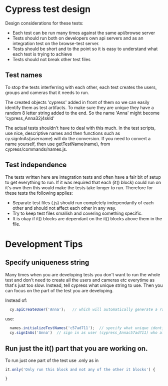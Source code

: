 # Cypress test design

Design considerations for these tests:
 * Each test can be run many times against the same api/browse server
 * Tests should run both on developers own api servers and as an integration test on the browse-test server. 
 * Tests should be short and to the point so it is easy to understand what each test is trying to achieve
 * Tests should not break other test files 


## Test names

To stop the tests interferring with each other, each test creates the users, groups and cameras that it needs to run.   

The created objects 'cypress' added in front of them so we can easily identify them as test artifacts.   To make sure they are unique they have a random 8 letter string added to the end.  So the name 'Anna' might become 'cypress_Anna32j4skld'

The actual tests shouldn't have to deal with this much.   In the test scripts, use nice, descriptive names and then functions such as cy.signInAs(username) will do the conversion.   If you need to convert a name yourself, then use getTestName(name), from cypress/commands/names.js.


## Test independence

The tests written here are integration tests and often have a fair bit of setup to get everything to run.  If it was required that each (it() block) could run on it's own then this would make the tests take longer to run.   Therefore for these tests the following applies:
  *  Separate test files (.js) should run completely independantly of each other and should not affect each other in any way. 
  *  Try to keep test files smallish and covering something specific.
  *  It is okay if it() blocks are dependant on the it() blocks above them in the file. 


# Development Tips

## Specify uniqueness string

Many times when you are developing tests you don't want to run the whole test and don't need to create all the users and cameras etc everytime as that's just too slow.   Instead, tell cypress what unique string to use.   Then you can focus on the part of the test you are developing.  

Instead of:
``` javascript
  cy.apiCreateUser('Anna');   // which will automatically generate a random 8 letter unique identifier
```

use:
``` javascript
  names.initializeTestNames('c57ad711');  // specify what unique identifier to use
  cy.signInAs('Anna')  // sign in as user (cypress_Annac57ad711) who already exists
```

## Run just the it() part that you are working on. 

To run just one part of the test use .only as in

``` javascript
it.only('Only run this block and not any of the other it blocks') {

}
```



